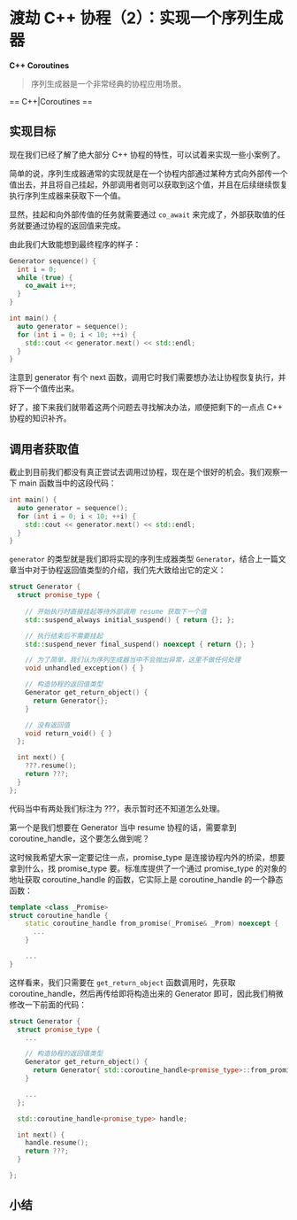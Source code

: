 #  渡劫 C++ 协程（2）：实现一个序列生成器

**C++ Coroutines**

> 序列生成器是一个非常经典的协程应用场景。

==  C++|Coroutines ==

<cpp-coroutines>

## 实现目标

现在我们已经了解了绝大部分 C++ 协程的特性，可以试着来实现一些小案例了。

简单的说，序列生成器通常的实现就是在一个协程内部通过某种方式向外部传一个值出去，并且将自己挂起，外部调用者则可以获取到这个值，并且在后续继续恢复执行序列生成器来获取下一个值。

显然，挂起和向外部传值的任务就需要通过 `co_await` 来完成了，外部获取值的任务就要通过协程的返回值来完成。

由此我们大致能想到最终程序的样子：

```cpp
Generator sequence() {
  int i = 0;
  while (true) {
    co_await i++;
  }
}

int main() {
  auto generator = sequence();
  for (int i = 0; i < 10; ++i) {
    std::cout << generator.next() << std::endl;
  }
}
```

注意到 generator 有个 next 函数，调用它时我们需要想办法让协程恢复执行，并将下一个值传出来。

好了，接下来我们就带着这两个问题去寻找解决办法，顺便把剩下的一点点 C++ 协程的知识补齐。

## 调用者获取值

截止到目前我们都没有真正尝试去调用过协程，现在是个很好的机会。我们观察一下 main 函数当中的这段代码：

```cpp
int main() {
  auto generator = sequence();
  for (int i = 0; i < 10; ++i) {
    std::cout << generator.next() << std::endl;
  }
}
```

`generator` 的类型就是我们即将实现的序列生成器类型 `Generator`，结合上一篇文章当中对于协程返回值类型的介绍，我们先大致给出它的定义：

```cpp
struct Generator {
  struct promise_type {
    
    // 开始执行时直接挂起等待外部调用 resume 获取下一个值
    std::suspend_always initial_suspend() { return {}; };

    // 执行结束后不需要挂起
    std::suspend_never final_suspend() noexcept { return {}; }

    // 为了简单，我们认为序列生成器当中不会抛出异常，这里不做任何处理
    void unhandled_exception() { }

    // 构造协程的返回值类型
    Generator get_return_object() {
      return Generator{};
    }

    // 没有返回值
    void return_void() { }
  };

  int next() {
    ???.resume();
    return ???;
  }
};
```

代码当中有两处我们标注为 ???，表示暂时还不知道怎么处理。

第一个是我们想要在 Generator 当中 resume 协程的话，需要拿到 coroutine_handle，这个要怎么做到呢？

这时候我希望大家一定要记住一点，promise_type 是连接协程内外的桥梁，想要拿到什么，找 promise_type 要。标准库提供了一个通过 promise_type 的对象的地址获取 coroutine_handle 的函数，它实际上是 coroutine_handle 的一个静态函数：

```cpp
template <class _Promise>
struct coroutine_handle {
    static coroutine_handle from_promise(_Promise& _Prom) noexcept {
      ...
    }

    ...
}
```

这样看来，我们只需要在 `get_return_object` 函数调用时，先获取 coroutine_handle，然后再传给即将构造出来的 Generator 即可，因此我们稍微修改一下前面的代码：

```cpp
struct Generator {
  struct promise_type {
    ...

    // 构造协程的返回值类型
    Generator get_return_object() {
      return Generator{ std::coroutine_handle<promise_type>::from_promise(*this) };
    }

    ...
  };

  std::coroutine_handle<promise_type> handle;

  int next() {
    handle.resume();
    return ???;
  }

};
```



## 小结

